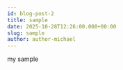 ```yaml
---
id: blog-post-2
title: sample
date: 2025-10-28T12:26:00.000+00:00
slug: sample
author: author-michael
---
```

my sample
